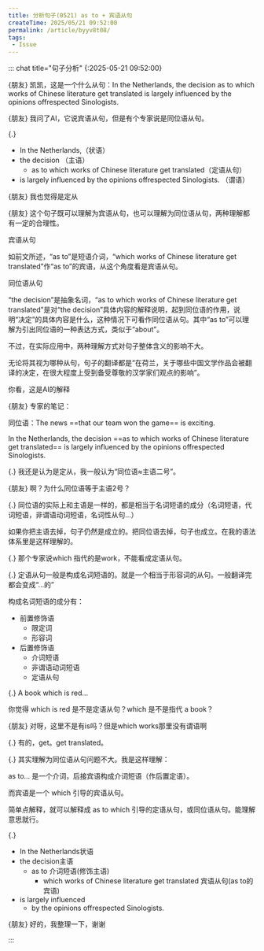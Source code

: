 ```yaml
---
title: 分析句子(0521) as to + 宾语从句
createTime: 2025/05/21 09:52:00
permalink: /article/byyv8t08/
tags:
 - Issue
---
```



::: chat title="句子分析"
{:2025-05-21 09:52:00}

{朋友}
凯凯，这是一个什么从句：In the Netherlands, the decision as to which works of Chinese literature get translated is largely influenced by the opinions offrespected Sinologists.

{朋友}
我问了AI，它说宾语从句，但是有个专家说是同位语从句。

{.}
- In the Netherlands,（状语）
- the decision （主语）
    - as to which works of Chinese literature get translated（定语从句）
- is largely influenced by the opinions offrespected Sinologists. （谓语）

{朋友}
我也觉得是定从

{朋友}
这个句子既可以理解为宾语从句，也可以理解为同位语从句，两种理解都有一定的合理性。
 
宾语从句
 
如前文所述，“as to”是短语介词，“which works of Chinese literature get translated”作“as to”的宾语，从这个角度看是宾语从句。
 
同位语从句
 
“the decision”是抽象名词，“as to which works of Chinese literature get translated”是对“the decision”具体内容的解释说明，起到同位语的作用，说明“决定”的具体内容是什么，这种情况下可看作同位语从句。其中“as to”可以理解为引出同位语的一种表达方式，类似于“about”。
 
不过，在实际应用中，两种理解方式对句子整体含义的影响不大。
 
无论将其视为哪种从句，句子的翻译都是“在荷兰，关于哪些中国文学作品会被翻译的决定，在很大程度上受到备受尊敬的汉学家们观点的影响”。

你看，这是AI的解释

{朋友}
专家的笔记：

同位语：The news ==that our team won the game== is exciting.

In the Netherlands, the decision ==as to which works of Chinese literature get translated== is largely influenced by the opinions offrespected Sinologists.

{.}
我还是认为是定从，我一般认为“同位语≈主语二号”。

{朋友}
啊？为什么同位语等于主语2号？

{.}
同位语的实际上和主语是一样的，都是相当于名词短语的成分（名词短语，代词短语，非谓语动词短语，名词性从句...）

如果你把主语去掉，句子仍然是成立的。把同位语去掉，句子也成立。在我的语法体系里是这样理解的。

{.}
那个专家说which 指代的是work，不能看成定语从句。

{.}
定语从句一般是构成名词短语的。就是一个相当于形容词的从句。一般翻译完都会变成“...的”

构成名词短语的成分有：
- 前置修饰语
    - 限定词
    - 形容词
- 后置修饰语
    - 介词短语
    - 非谓语动词短语
    - 定语从句

{.}
A book which is red... 

你觉得 which is red 是不是定语从句？which 是不是指代 a book？

{朋友}
对呀，这里不是有is吗？但是which works那里没有谓语啊

{.}
有的，get。get translated。

{.}
其实理解为同位语从句问题不大。我是这样理解：

as to... 是一个介词，后接宾语构成介词短语（作后置定语）。

而宾语是一个 which 引导的宾语从句。

简单点解释，就可以解释成 as to which 引导的定语从句，或同位语从句。能理解意思就行。

{.}
- In the Netherlands状语
- the decision主语
    - as to 介词短语(修饰主语)
        - which works of Chinese literature get translated 宾语从句(as to的宾语)
- is largely influenced
    - by the opinions offrespected Sinologists.

{朋友}
好的，我整理一下，谢谢

:::